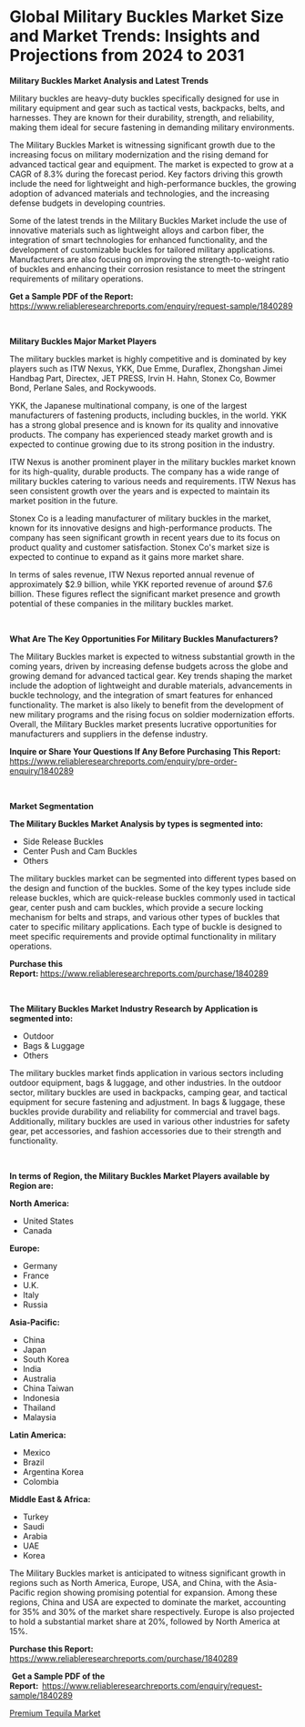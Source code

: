 <p><h1>Global Military Buckles Market Size and Market Trends: Insights and Projections from 2024 to 2031</h1></p><p><strong>Military Buckles Market Analysis and Latest Trends</strong></p>
<p><p>Military buckles are heavy-duty buckles specifically designed for use in military equipment and gear such as tactical vests, backpacks, belts, and harnesses. They are known for their durability, strength, and reliability, making them ideal for secure fastening in demanding military environments.</p><p>The Military Buckles Market is witnessing significant growth due to the increasing focus on military modernization and the rising demand for advanced tactical gear and equipment. The market is expected to grow at a CAGR of 8.3% during the forecast period. Key factors driving this growth include the need for lightweight and high-performance buckles, the growing adoption of advanced materials and technologies, and the increasing defense budgets in developing countries.</p><p>Some of the latest trends in the Military Buckles Market include the use of innovative materials such as lightweight alloys and carbon fiber, the integration of smart technologies for enhanced functionality, and the development of customizable buckles for tailored military applications. Manufacturers are also focusing on improving the strength-to-weight ratio of buckles and enhancing their corrosion resistance to meet the stringent requirements of military operations.</p></p>
<p><strong>Get a Sample PDF of the Report:&nbsp;</strong> <a href="https://www.reliableresearchreports.com/enquiry/request-sample/1840289">https://www.reliableresearchreports.com/enquiry/request-sample/1840289</a></p>
<p>&nbsp;</p>
<p><strong>Military Buckles Major Market Players</strong></p>
<p><p>The military buckles market is highly competitive and is dominated by key players such as ITW Nexus, YKK, Due Emme, Duraflex, Zhongshan Jimei Handbag Part, Directex, JET PRESS, Irvin H. Hahn, Stonex Co, Bowmer Bond, Perlane Sales, and Rockywoods.</p><p>YKK, the Japanese multinational company, is one of the largest manufacturers of fastening products, including buckles, in the world. YKK has a strong global presence and is known for its quality and innovative products. The company has experienced steady market growth and is expected to continue growing due to its strong position in the industry.</p><p>ITW Nexus is another prominent player in the military buckles market known for its high-quality, durable products. The company has a wide range of military buckles catering to various needs and requirements. ITW Nexus has seen consistent growth over the years and is expected to maintain its market position in the future.</p><p>Stonex Co is a leading manufacturer of military buckles in the market, known for its innovative designs and high-performance products. The company has seen significant growth in recent years due to its focus on product quality and customer satisfaction. Stonex Co's market size is expected to continue to expand as it gains more market share.</p><p>In terms of sales revenue, ITW Nexus reported annual revenue of approximately $2.9 billion, while YKK reported revenue of around $7.6 billion. These figures reflect the significant market presence and growth potential of these companies in the military buckles market.</p></p>
<p>&nbsp;</p>
<p><strong>What Are The Key Opportunities For Military Buckles Manufacturers?</strong></p>
<p><p>The Military Buckles market is expected to witness substantial growth in the coming years, driven by increasing defense budgets across the globe and growing demand for advanced tactical gear. Key trends shaping the market include the adoption of lightweight and durable materials, advancements in buckle technology, and the integration of smart features for enhanced functionality. The market is also likely to benefit from the development of new military programs and the rising focus on soldier modernization efforts. Overall, the Military Buckles market presents lucrative opportunities for manufacturers and suppliers in the defense industry.</p></p>
<p><strong>Inquire or Share Your Questions If Any Before Purchasing This Report:</strong> <a href="https://www.reliableresearchreports.com/enquiry/pre-order-enquiry/1840289">https://www.reliableresearchreports.com/enquiry/pre-order-enquiry/1840289</a></p>
<p>&nbsp;</p>
<p><strong>Market Segmentation</strong></p>
<p><strong>The Military Buckles Market Analysis by types is segmented into:</strong></p>
<p><ul><li>Side Release Buckles</li><li>Center Push and Cam Buckles</li><li>Others</li></ul></p>
<p><p>The military buckles market can be segmented into different types based on the design and function of the buckles. Some of the key types include side release buckles, which are quick-release buckles commonly used in tactical gear, center push and cam buckles, which provide a secure locking mechanism for belts and straps, and various other types of buckles that cater to specific military applications. Each type of buckle is designed to meet specific requirements and provide optimal functionality in military operations.</p></p>
<p><strong>Purchase this Report:&nbsp;</strong><a href="https://www.reliableresearchreports.com/purchase/1840289">https://www.reliableresearchreports.com/purchase/1840289</a></p>
<p>&nbsp;</p>
<p><strong>The Military Buckles Market Industry Research by Application is segmented into:</strong></p>
<p><ul><li>Outdoor</li><li>Bags & Luggage</li><li>Others</li></ul></p>
<p><p>The military buckles market finds application in various sectors including outdoor equipment, bags & luggage, and other industries. In the outdoor sector, military buckles are used in backpacks, camping gear, and tactical equipment for secure fastening and adjustment. In bags & luggage, these buckles provide durability and reliability for commercial and travel bags. Additionally, military buckles are used in various other industries for safety gear, pet accessories, and fashion accessories due to their strength and functionality.</p></p>
<p>&nbsp;</p>
<p><strong>In terms of Region, the Military Buckles Market Players available by Region are:</strong></p>
<p>
    <p> <strong> North America: </strong>
        <ul>
            <li>United States</li>
            <li>Canada</li>
        </ul>
        </p> 
    <p> <strong> Europe: </strong>
        <ul>
            <li>Germany</li>
            <li>France</li>
            <li>U.K.</li>
            <li>Italy</li>
            <li>Russia</li>
        </ul>
        </p> 
    <p> <strong> Asia-Pacific: </strong>
        <ul>
            <li>China</li>
            <li>Japan</li>
            <li>South Korea</li>
            <li>India</li>
            <li>Australia</li>
            <li>China Taiwan</li>
            <li>Indonesia</li>
            <li>Thailand</li>
            <li>Malaysia</li>
        </ul>
        </p> 
    <p> <strong> Latin America: </strong>
        <ul>
            <li>Mexico</li>
            <li>Brazil</li>
            <li>Argentina Korea</li>
            <li>Colombia</li>
        </ul>
        </p> 
    <p> <strong> Middle East & Africa: </strong>
        <ul>
            <li>Turkey</li>
            <li>Saudi</li>
            <li>Arabia</li>
            <li>UAE</li>
            <li>Korea</li>
        </ul>
    </p>
    </p>
<p><p>The Military Buckles market is anticipated to witness significant growth in regions such as North America, Europe, USA, and China, with the Asia-Pacific region showing promising potential for expansion. Among these regions, China and USA are expected to dominate the market, accounting for 35% and 30% of the market share respectively. Europe is also projected to hold a substantial market share at 20%, followed by North America at 15%.</p></p>
<p><strong>Purchase this Report: </strong><a href="https://www.reliableresearchreports.com/purchase/1840289">https://www.reliableresearchreports.com/purchase/1840289</a></p>
<p>&nbsp;<strong>Get a Sample PDF of the Report:&nbsp;&nbsp;</strong><a href="https://www.reliableresearchreports.com/enquiry/request-sample/1840289">https://www.reliableresearchreports.com/enquiry/request-sample/1840289</a></p>
<p><strong></strong></p>
<p><p><a href="https://github.com/FassouRP/Market-Research-Report-List-3/blob/main/premium-tequila-market.md">Premium Tequila Market</a></p></p>
